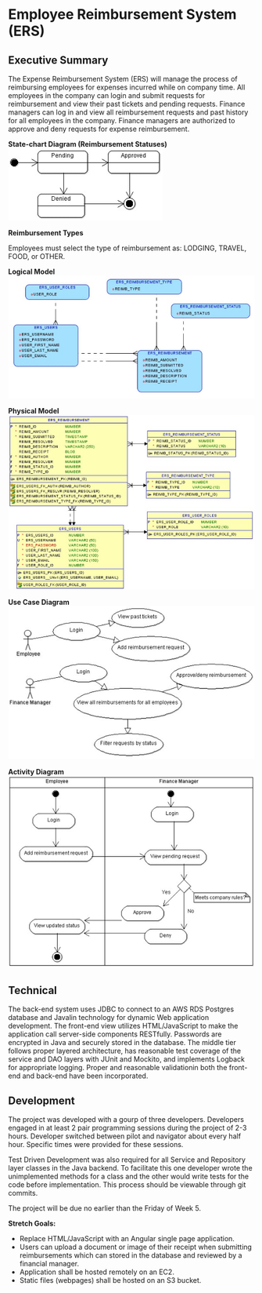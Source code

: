 # Employee Reimbursement System (ERS)

## Executive Summary
The Expense Reimbursement System (ERS) will manage the process of reimbursing employees for
expenses incurred while on company time. All employees in the company can login and submit 
requests for reimbursement and view their past tickets and pending requests. 
Finance managers can log in and view all reimbursement requests and past history for all employees
in the company. Finance managers are authorized to approve and deny requests for expense 
reimbursement.

**State-chart Diagram (Reimbursement Statuses)** 
![](./imgs/state-chart.jpg)

**Reimbursement Types**

Employees must select the type of reimbursement as: LODGING, TRAVEL, FOOD, or OTHER.

**Logical Model**
![](./imgs/logical.jpg)

**Physical Model**
![](./imgs/physical.jpg)

**Use Case Diagram**
![](./imgs/use-case.jpg)

**Activity Diagram**
![](./imgs/activity.jpg)

## Technical

The back-end system uses JDBC to connect to an AWS RDS Postgres database and Javalin 
technology for dynamic Web application development. The front-end view utilizes HTML/JavaScript
to make the application call server-side components RESTfully. Passwords are encrypted in Java 
and securely stored in the database. The middle tier follows proper layered architecture, has 
reasonable test coverage of the service and DAO layers with JUnit and Mockito, and implements 
Logback for appropriate logging. Proper and reasonable validationin both the front-end and back-end 
have been incorporated. 

## Development

The project was developed with a gourp of three developers. Developers engaged in at least 2 
pair programming sessions during the project of 2-3 hours. Developer switched between 
pilot and navigator about every half hour. Specific times were provided for these sessions. 

Test Driven Development was also required for all Service and Repository layer classes in
the Java backend. To facilitate this one developer wrote the unimplemented methods 
for a class and the other would write tests for the code before implementation.
This process should be viewable through git commits. 

The project will be due no earlier than the Friday of Week 5. 

**Stretch Goals:**
* Replace HTML/JavaScript with an Angular single page application.
* Users can upload a document or image of their receipt when submitting reimbursements which can stored in the database and reviewed by a financial manager.
* Application shall be hosted remotely on an EC2.
* Static files (webpages) shall be hosted on an S3 bucket. 
